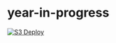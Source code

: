 # year-in-progress

[![S3 Deploy](https://github.com/oguzhanogreden/year-in-progress/actions/workflows/s3-deploy.yml/badge.svg)](https://github.com/oguzhanogreden/year-in-progress/actions/workflows/s3-deploy.yml)
